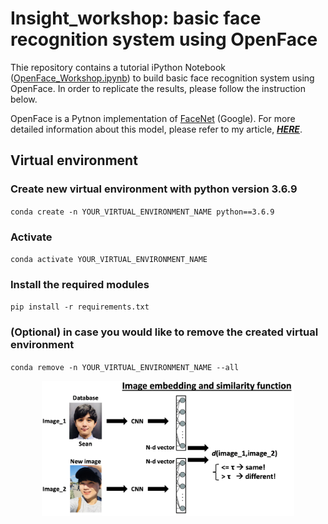 # Insight_workshop: basic face recognition system using OpenFace
Thie repository contains a tutorial iPython Notebook ([OpenFace_Workshop.ipynb](https://github.com/sungsujaing/Insight_workshop/blob/master/OpenFace_Workshop.ipynb)) to build basic face recognition system using OpenFace. In order to replicate the results, please follow the instruction below.

OpenFace is a Pytnon implementation of [FaceNet](https://www.cv-foundation.org/openaccess/content_cvpr_2015/app/1A_089.pdf) (Google). For more detailed information about this model, please refer to my article, [***HERE***](https://github.com/sungsujaing/Artificial_Intelligence_articles_and_tutorials/blob/master/Articles/Face%20recognition%20using%20OpenFace.md).

## Virtual environment
### Create new virtual environment with python version 3.6.9
`conda create -n YOUR_VIRTUAL_ENVIRONMENT_NAME python==3.6.9`
### Activate
`conda activate YOUR_VIRTUAL_ENVIRONMENT_NAME`
### Install the required modules
`pip install -r requirements.txt`
### (Optional) in case you would like to remove the created virtual environment 
`conda remove -n YOUR_VIRTUAL_ENVIRONMENT_NAME --all`

<p align="center"><img src="Readme_images/face_recognition_embedding_example.png" width="80%"></p>
